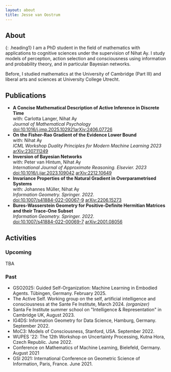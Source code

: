 ```yaml
---
layout: about
title: Jesse van Oostrum
---
```


## About
{: .heading1}
I am a PhD student in the field of mathematics with applications to cognitive sciences under the supervision of Nihat Ay. I study models of perception, action selection and consciousness using information and probability theory, and in particular Bayesian networks.  

Before, I studied mathematics at the University of Cambridge (Part III) and liberal arts and sciences at University College Utrecht. 

## Publications

- **A Concise Mathematical Description of Active Inference in Discrete Time**  
with: Carlotta Langer, Nihat Ay  
_Journal of Mathematical Psychology_
[doi:10.1016/j.jmp.2025.102921](https://doi.org/10.1016/j.jmp.2025.102921)[arXiv:2406.07726](https://arxiv.org/abs/2406.07726)
- **On the Fisher-Rao Gradient of the Evidence Lower Bound**  
with: Nihat Ay  
_ICML Workshop Duality Principles for Modern Machine Learning 2023_  
[arXiv:2307.11249](https://arxiv.org/abs/2307.11249)
- **Inversion of Bayesian Networks**   
with: Peter van Hintum, Nihat Ay  
_International Journal of Approximate Reasoning. Elsevier. 2023_
[doi:10.1016/j.ijar.2023.109042](https://doi.org/10.1016/j.ijar.2023.109042)
[arXiv:2212.10649](https://arxiv.org/abs/2212.10649)
- **Invariance Properties of the Natural Gradient in Overparametrised Systems**  
with: Johannes Müller, Nihat Ay   
_Information Geometry. Springer. 2022._  
[doi:10.1007/s41884-022-00067-9](https://doi.org/10.1007/s41884-022-00067-9) [arXiv:2206.15273](https://arxiv.org/abs/2206.15273)
- **Bures-Wasserstein Geometry for Positive-Definite Hermitian Matrices and their Trace-One Subset**  
_Information Geometry. Springer. 2022._   
[doi:10.1007/s41884-022-00069-7](https://doi.org/10.1007/s41884-022-00069-7) [arXiv:2001.08056](https://arxiv.org/abs/2001.08056)

## Activities

### Upcoming
TBA

### Past
- GSO2025: Guided Self-Organization: Machine Learning in Embodied Agents. Tübingen, Germany. February 2025. 
- The Active Self. Working group on the self, artificial intelligence and consciousness at the Sante Fe Institute, March 2024. _(organizer)_
- Santa Fe Institute summer school on "Intelligence & Representation" in Cambridge UK, August 2023.
- IG4DS: Information Geometry for Data Science, Hamburg, Germany. September 2022. 
- MoC3: Models of Consciousness, Stanford, USA. September 2022. 
- WUPES '22: The 12th Workshop on Uncertainty Processing, Kutna Hora, Czech Republic. June 2022. 
- Conference on Mathematics of Machine Learning, Bielefeld, Germany. August 2021
- GSI 2021: International Conference on Geometric Science of Information, Paris, France. June 2021. 

